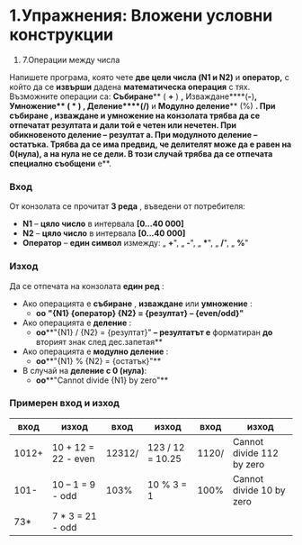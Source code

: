 ﻿# 1.Упражнения: Вложени условни конструкции

1. 7.Операции между числа

Напишете програма, която чете **две цели числа (N1 и N2)** и **оператор,** с който да се **извърши** дадена **математическа операция** с тях. Възможните операции са: **Събиране**** ( ****+**** ) **,** Изваждане****(****-****)**, **Умножение**** ( ****\***** ) **,** Деление****(****/****)** и **Модулно деление**** (%) ****.** При **събиране** , **изваждане** и **умножение** на конзолата **трябва да се отпечатат резултата** и дали той е **четен** или **нечетен**. При **обикновеното деление** – **резултат** а. При **модулното деление** – **остатъка**. Трябва да се има предвид, че **делителят може да е равен на 0(нула)**, а **на нула не се дели**. В този случай трябва да се отпечата **специално съобщени**** e**.

### Вход

От конзолата се прочитат **3 реда** , въведени от потребителя:

- **N1** – **цяло число** в интервала **[0...****4****0 000]**
- **N2** – **цяло число** в интервала **[0...****4****0 000]**
- **Оператор** – **един символ** измежду: „ **+**&quot;, „ **-**&quot;, „ **\***&quot;, „ **/**&quot;, „ **%**&quot;

### Изход

Да се отпечата на конзолата **един ред** :

- Ако операцията е **събиране** , **изваждане** или **умножение** :
  - **oo**   **&quot;{N1} {оператор} {N2} = {резултат} – {even/odd}&quot;**
- Ако операцията е **деление** :
  - **oo****&quot;{N1} / {N2} = {резултат}&quot; **– резултатът е** форматиран **до** вторият знак след дес.запетая**
- Ако операцията е **модулно деление** :
  - **oo****&quot;{N1} % {N2} = {остатък}&quot;**
- В случай на **деление с 0 (нула)**:
  - **oo****&quot;Cannot divide {N1} by zero&quot;**

### Примерен вход и изход

| **вход** | **изход** | **вход** | **изход** | **вход** | **изход** |
| --- | --- | --- | --- | --- | --- |
| 1012+ | 10 + 12 = 22 - even | 12312/ | 123 / 12 = 10.25 | 1120/ | Cannot divide 112 by zero |
| 101- | 10 – 1 = 9 - odd | 103% | 10 % 3 = 1 | 100% | Cannot divide 10 by zero |
| 73\* | 7 \* 3 = 21 - odd |   |   |   |   |

